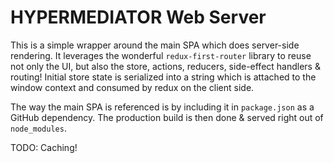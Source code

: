# HYPERMEDIATOR Web Server

This is a simple wrapper around the main SPA which does server-side rendering.
It leverages the wonderful `redux-first-router` library to reuse not only the
UI, but also the store, actions, reducers, side-effect handlers & routing!
Initial store state is serialized into a string which is attached to the window
context and consumed by redux on the client side.

The way the main SPA is referenced is by including it in `package.json` as a
GitHub dependency. The production build is then done & served right out of
`node_modules`.

TODO: Caching!

